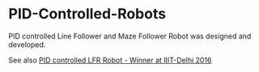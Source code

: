 # PID-Controlled-Robots
PID controlled Line Follower and Maze Follower Robot was designed and developed.

See also [PID controlled LFR Robot - Winner at IIIT-Delhi 2016](https://youtu.be/lsnLn9BhQDc) 

